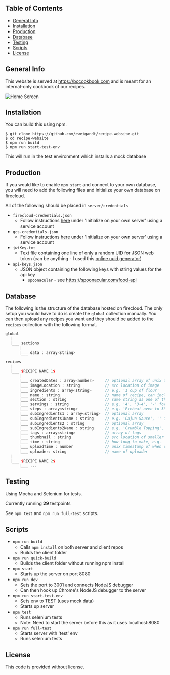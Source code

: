 ## Table of Contents

- [General Info](#general-info)
- [Installation](#installation)
- [Production](#production)
- [Database](#database)
- [Testing](#testing)
- [Scripts](#scripts)
- [License](#license)

## General Info

This website is served at https://bccookbook.com and is meant for an internal-only cookbook of our recipes.

![Home Screen](https://storage.googleapis.com/recipe-website-269020.appspot.com/public/README-img/home-screen-2.png)

## Installation

You can build this using npm.

```
$ git clone https://github.com/cweigandt/recipe-website.git
$ cd recipe-website
$ npm run build
$ npm run start-test-env
```

This will run in the test environment which installs a mock database

## Production

If you would like to enable `npm start` and connect to your own database, you will need to add the following files and initialize your own database on firecloud.

All of the following should be placed in `server/credentials`

- `firecloud-credentials.json`
  - Follow instructions [here](https://firebase.google.com/docs/firestore/quickstart#initialize) under 'Initialize on your own server' using a service account
- `gcs-credentials.json`
  - Follow instructions [here](https://firebase.google.com/docs/firestore/quickstart#initialize) under 'Initialize on your own server' using a service account
- `jwtKey.txt`
  - Text file containing one line of only a random UID for JSON web token (can be anything - I used this [online uuid generator](https://www.uuidgenerator.net/))
- `api-keys.json`
  - JSON object containing the following keys with string values for the api key
    - `spoonacular` - see https://spoonacular.com/food-api

## Database

The following is the structure of the database hosted on firecloud.
The only setup you would have to do is create the `global` collection manually.
You can then upload any recipes you want and they should be added to the `recipes` collection with the following format.

```cpp
global
  |
  |___ sections
      |
      |___ data : array<string>

recipes
  |
  |___ $RECIPE NAME 1$
      |
      |___ createdDates : array<number>     // optional array of unix timestamps for when the recipe was made
      |___ imageLocation : string           // src location of image
      |___ ingredients : array<string>      // e.g. '1 cup of flour'
      |___ name : string                    // name of recipe, can include spaces
      |___ section : string                 // same string as one of the section names in global>sections
      |___ servings : string                // e.g. '4', '3-4', '-' for unknown
      |___ steps : array<string>            // e.g. 'Preheat oven to 350'
      |___ subIngredients1 : array<string>  // optional array
      |___ subIngredients1Name : string     // e.g. 'Cajun Sauce', '' for n/a
      |___ subIngredients2 : string         // optional array
      |___ subIngredients2Name : string     // e.g. 'Crumble Topping', '' for n/a
      |___ tags : array<string>             // array of tags
      |___ thumbnail : string               // src location of smaller image, used for cards
      |___ time : string                    // how long to make, e.g. '1h 30m'
      |___ uploadTime : number              // unix timestamp of when recipe was uploaded
      |___ uploader: string                 // name of uploader
  |
  |___ $RECIPE NAME 2$
      |___ ...
```

## Testing

Using Mocha and Selenium for tests.

Currently running **29** testpoints

See `npm test` and `npm run full-test` scripts.

## Scripts

- `npm run build`
  - Calls `npm install` on both server and client repos
  - Builds the client folder
- `npm run quick-build`
  - Builds the client folder without running npm install
- `npm start`
  - Starts up the server on port 8080
- `npm run dev`
  - Sets the port to 3001 and connects NodeJS debugger
  - Can then hook up Chrome's NodeJS debugger to the server
- `npm run start-test-env`
  - Sets env to TEST (uses mock data)
  - Starts up server
- `npm test`
  - Runs selenium tests
  - Note: Need to start the server before this as it uses localhost:8080
- `npm run full-test`
  - Starts server with 'test' env
  - Runs selenium tests

## License

This code is provided without license.

```

```

